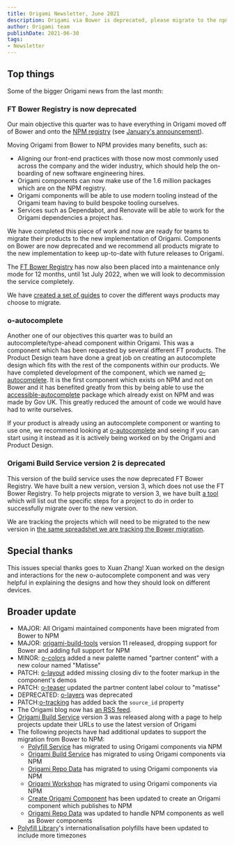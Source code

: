 ```yaml
---
title: Origami Newsletter, June 2021
description: Origami via Bower is deprecated, please migrate to the npm versions. A new autocomplete component has been built and is ready for use.
author: Origami team
publishDate: 2021-06-30
tags:
- Newsletter
---
```


## Top things

Some of the bigger Origami news from the last month:


### FT Bower Registry is now deprecated

Our main objective this quarter was to have everything in Origami moved off of Bower and onto the [NPM registry](https://www.npmjs.com/) (see [January's announcement](/blog/2021/01/18/deprecating-bower-and-origami-via-npm/)).

Moving Origami from Bower to NPM provides many benefits, such as:

- Aligning our front-end practices with those now most commonly used across the company and the wider industry, which should help the on-boarding of new software engineering hires.
- Origami components can now make use of the 1.6 million packages which are on the NPM registry.
- Origami components will be able to use modern tooling instead of the Origami team having to build bespoke tooling ourselves.
- Services such as Dependabot, and Renovate will be able to work for the Origami dependencies a project has.

We have completed this piece of work and now are ready for teams to migrate their products to the new implementation of Origami. Components on Bower are now deprecated and we recommend all products migrate to the new implementation to keep up-to-date with future releases to Origami.

The [FT Bower Registry](https://origami-bower-registry.ft.com/) has now also been placed into a maintenance only mode for 12 months, until 1st July 2022, when we will look to decommission the service completely.

We have [created a set of guides](https://origami.ft.com/documentation/tutorials/npm/) to cover the different ways products may choose to migrate.


### o-autocomplete

Another one of our objectives this quarter was to build an autocomplete/type-ahead component within Origami. This was a component which has been requested by several different FT products. The Product Design team have done a great job on creating an autocomplete design which fits with the rest of the components within our products. We have completed development of the component, which we named [o-autocomplete](https://registry.origami.ft.com/components/o-autocomplete). It is the first component which exists on NPM and not on Bower and it has benefited greatly from this by being able to use the [accessible-autocomplete](https://github.com/alphagov/accessible-autocomplete) package which already exist on NPM and was made by Gov UK. This greatly reduced the amount of code we would have had to write ourselves.

If your product is already using an autocomplete component or wanting to use one, we recommend looking at [o-autocomplete](https://registry.origami.ft.com/components/o-autocomplete) and seeing if you can start using it instead as it is actively being worked on by the Origami and Product Design.


### Origami Build Service version 2 is deprecated

This version of the build service uses the now deprecated FT Bower Registry. We have built a new version, version 3, which does not use the FT Bower Registry. To help projects migrate to version 3, we have built [a tool](https://www.ft.com/__origami/service/build/url-updater) which will list out the specific steps for a project to do in order to successfully migrate over to the new version.

We are tracking the projects which will need to be migrated to the new version in [the same spreadshet we are tracking the Bower migration](https://docs.google.com/spreadsheets/d/1Pem5e6cR0aiuKpYa7VD08AnSSynzjRtWt_VAHAoyhPQ/edit#gid=0).


## Special thanks

This issues special thanks goes to Xuan Zhang! Xuan worked on the design and interactions for the new o-autocomplete component and was very helpful in explaining the designs and how they should look on different devices.


## Broader update

- MAJOR: All Origami maintained components have been migrated from Bower to NPM
- MAJOR: [origami-build-tools](https://github.com/Financial-Times/origami-build-tools) version 11 released, dropping support for Bower and adding full support for NPM
- MINOR: [o-colors](https://github.com/Financial-Times/o-colors) added a new palette named "partner content" with a new colour named "Matisse"
- PATCH: [o-layout](https://github.com/Financial-Times/o-layout) added missing closing div to the footer markup in the component's demos
- PATCH: [o-teaser](https://github.com/Financial-Times/o-teaser) updated the partner content label colour to "matisse"
- DEPRECATED: [o-layers](https://github.com/Financial-Times/o-layers) was deprecated
- PATCH:[o-tracking](https://github.com/Financial-Times/o-tracking) has added back the `source_id` property
- The Origami blog now has [an RSS feed](https://origami.ft.com/feed.xml).
- [Origami Build Service](https://github.com/Financial-Times/origami-build-service) version 3 was released along with a page to help projects update their URLs to use the latest version of Origami
- The following projects have had additional updates to support the migration from Bower to NPM:
    - [Polyfill Service](https://github.com/Financial-Times/polyfill-service) has migrated to using Origami components via NPM
    - [Origami Build Service](https://github.com/Financial-Times/origami-build-service) has migrated to using Origami components via NPM
    - [Origami Repo Data](https://github.com/Financial-Times/origami-repo-data) has migrated to using Origami components via NPM
    - [Origami Workshop](https://github.com/Financial-Times/origami-workshop) has migrated to using Origami components via NPM
    - [Create Origami Component](https://github.com/Financial-Times/create-origami-component) has been updated to create an Origami component which publishes to NPM
    - [Origami Repo Data](https://github.com/Financial-Times/origami-repo-data) was updated to handle NPM components as well as Bower components
- [Polyfill Library](https://github.com/Financial-Times/polyfill-library)'s internationalisation polyfills have been updated to include more timezones
